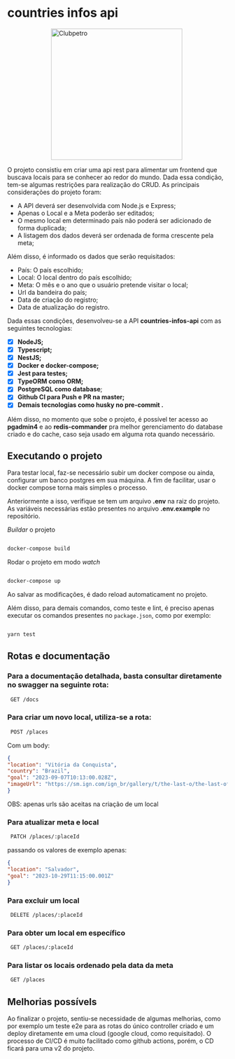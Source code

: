 # countries infos api

<img src="./img/logo-clubpetro.png" style="margin-left: 100px"
     alt="Clubpetro" width="300">
     
O projeto consistiu em criar uma api rest para alimentar um frontend que buscava locais para se conhecer ao redor do mundo. Dada essa condição, tem-se algumas restrições para realização do CRUD. As principais considerações do projeto foram:

- A API deverá ser desenvolvida com Node.js e Express;
- Apenas o Local e a Meta poderão ser editados;
- O mesmo local em determinado país não poderá ser adicionado de forma duplicada;
- A listagem dos dados deverá ser ordenada de forma crescente pela meta;

Além disso, é informado os dados que serão requisitados:

- País: O país escolhido;
- Local: O local dentro do país escolhido;
- Meta: O mês e o ano que o usuário pretende visitar o local;
- Url da bandeira do país;
- Data de criação do registro;
- Data de atualização do registro.

Dada essas condições, desenvolveu-se a API **countries-infos-api** com as seguintes tecnologias:

 - [x] **NodeJS;**
- [x] **Typescript;**
- [x] **NestJS;**
- [x] **Docker e docker-compose;**
- [x] **Jest para testes;**
- [x] **TypeORM como ORM;**
- [x] **PostgreSQL  como database**;
- [x] **Github CI para Push e PR na master;**
- [x] **Demais tecnologias como husky no pre-commit .**

Além disso, no momento que sobe o projeto, é possível ter acesso ao **pgadmin4** e ao **redis-commander** pra melhor gerenciamento do database criado e do cache, caso seja usado em alguma rota quando necessário.

## Executando o projeto
Para testar local, faz-se necessário subir um docker compose ou ainda, configurar um banco postgres em sua máquina. A fim de facilitar, usar o docker compose torna mais simples o processo. 

Anteriormente a isso, verifique se tem um arquivo **.env** na raiz do projeto. As variáveis necessárias estão presentes no arquivo **.env.example** no repositório.

*Buildar* o projeto

```bash

docker-compose build

```

Rodar o projeto em modo *watch*

```bash

docker-compose up

```
Ao salvar as modificações, é dado reload automaticament no projeto. 

Além disso, para demais comandos, como teste e lint, é preciso apenas executar os comandos presentes no `package.json`, como por exemplo:

```bash

yarn test

```

## Rotas e documentação

### Para a documentação detalhada, basta consultar diretamente no swagger na seguinte rota:

```bash
 GET /docs
 ```

### Para criar um novo local, utiliza-se a rota:
```bash
 POST /places
 ```
 Com um body:
```json
{
"location": "Vitória da Conquista",
"country": "Brazil",
"goal": "2023-09-07T10:13:00.028Z",
"imageUrl": "https://sm.ign.com/ign_br/gallery/t/the-last-o/the-last-of-us-hbo-series-character-guide_nr24.jpg"
}
```
OBS: apenas urls são aceitas na criação de um local

### Para atualizar meta e local

```bash
 PATCH /places/:placeId
 ```

passando os valores de exemplo apenas:

```json
{
"location": "Salvador",
"goal": "2023-10-29T11:15:00.001Z"
}
```

### Para excluir um local

```bash
 DELETE /places/:placeId
 ```

### Para obter um local em específico

```bash
 GET /places/:placeId
 ```

### Para listar os locais ordenado pela data da meta

```bash
 GET /places
 ```
 
 ## Melhorias possívels
Ao finalizar o projeto, sentiu-se necessidade de algumas melhorias, como por exemplo um teste e2e para as rotas do único controller criado e um deploy diretamente em uma cloud (google cloud, como requisitado). O processo de CI/CD é muito facilitado como github actions, porém, o CD ficará para uma v2 do projeto.
